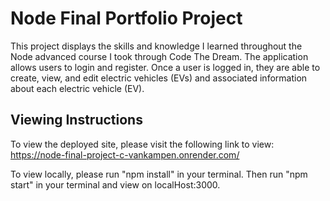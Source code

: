 # Node Final Portfolio Project

This project displays the skills and knowledge I learned throughout the Node advanced course I took through Code The Dream. The application allows users to login and register. Once a user is logged in, they are able to create, view, and edit electric vehicles (EVs) and associated information about each electric vehicle (EV).

## Viewing Instructions

To view the deployed site, please visit the following link to view: https://node-final-project-c-vankampen.onrender.com/

To view locally, please run "npm install" in your terminal. Then run "npm start" in your terminal and view on localHost:3000.
